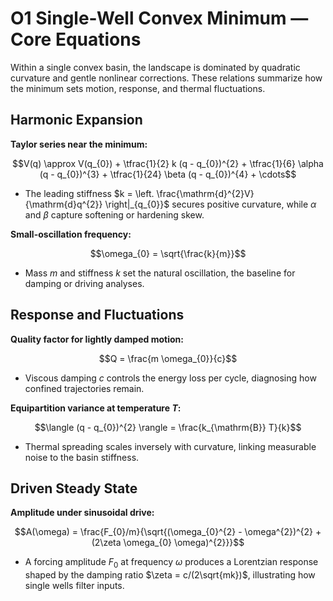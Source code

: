 # O1 Single-Well Convex Minimum — Core Equations

Within a single convex basin, the landscape is dominated by quadratic curvature and gentle nonlinear corrections. These relations summarize how the minimum sets motion, response, and thermal fluctuations.

## Harmonic Expansion
**Taylor series near the minimum:**

$$V(q) \approx V(q_{0}) + \tfrac{1}{2} k (q - q_{0})^{2} + \tfrac{1}{6} \alpha (q - q_{0})^{3} + \tfrac{1}{24} \beta (q - q_{0})^{4} + \cdots$$

- The leading stiffness $k = \left. \frac{\mathrm{d}^{2}V}{\mathrm{d}q^{2}} \right|_{q_{0}}$ secures positive curvature, while $\alpha$ and $\beta$ capture softening or hardening skew.

**Small-oscillation frequency:**

$$\omega_{0} = \sqrt{\frac{k}{m}}$$

- Mass $m$ and stiffness $k$ set the natural oscillation, the baseline for damping or driving analyses.

## Response and Fluctuations
**Quality factor for lightly damped motion:**

$$Q = \frac{m \omega_{0}}{c}$$

- Viscous damping $c$ controls the energy loss per cycle, diagnosing how confined trajectories remain.

**Equipartition variance at temperature $T$:**

$$\langle (q - q_{0})^{2} \rangle = \frac{k_{\mathrm{B}} T}{k}$$

- Thermal spreading scales inversely with curvature, linking measurable noise to the basin stiffness.

## Driven Steady State
**Amplitude under sinusoidal drive:**

$$A(\omega) = \frac{F_{0}/m}{\sqrt{(\omega_{0}^{2} - \omega^{2})^{2} + (2\zeta \omega_{0} \omega)^{2}}}$$

- A forcing amplitude $F_{0}$ at frequency $\omega$ produces a Lorentzian response shaped by the damping ratio $\zeta = c/(2\sqrt{mk})$, illustrating how single wells filter inputs.
